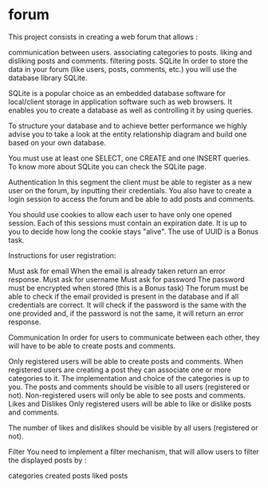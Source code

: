# forum
This project consists in creating a web forum that allows :

communication between users.
associating categories to posts.
liking and disliking posts and comments.
filtering posts.
SQLite
In order to store the data in your forum (like users, posts, comments, etc.) you will use the database library SQLite.

SQLite is a popular choice as an embedded database software for local/client storage in application software such as web browsers. It enables you to create a database as well as controlling it by using queries.

To structure your database and to achieve better performance we highly advise you to take a look at the entity relationship diagram and build one based on your own database.

You must use at least one SELECT, one CREATE and one INSERT queries.
To know more about SQLite you can check the SQLite page.

Authentication
In this segment the client must be able to register as a new user on the forum, by inputting their credentials. You also have to create a login session to access the forum and be able to add posts and comments.

You should use cookies to allow each user to have only one opened session. Each of this sessions must contain an expiration date. It is up to you to decide how long the cookie stays "alive". The use of UUID is a Bonus task.

Instructions for user registration:

Must ask for email
When the email is already taken return an error response.
Must ask for username
Must ask for password
The password must be encrypted when stored (this is a Bonus task)
The forum must be able to check if the email provided is present in the database and if all credentials are correct. It will check if the password is the same with the one provided and, if the password is not the same, it will return an error response.

Communication
In order for users to communicate between each other, they will have to be able to create posts and comments.

Only registered users will be able to create posts and comments.
When registered users are creating a post they can associate one or more categories to it.
The implementation and choice of the categories is up to you.
The posts and comments should be visible to all users (registered or not).
Non-registered users will only be able to see posts and comments.
Likes and Dislikes
Only registered users will be able to like or dislike posts and comments.

The number of likes and dislikes should be visible by all users (registered or not).

Filter
You need to implement a filter mechanism, that will allow users to filter the displayed posts by :

categories
created posts
liked posts
